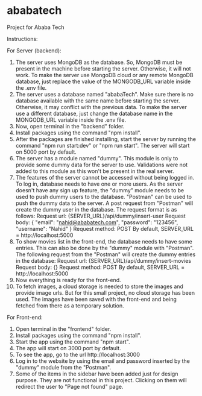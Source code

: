 # ababatech

Project for Ababa Tech

Instructions:

For Server (backend):

1. The server uses MongoDB as the database. So, MongoDB must be present in the machine before starting the server. Otherwise, it will not work. To make the server use MongoDB cloud or any remote MongoDB database, just replace the value of the MONGODB_URL variable inside the .env file.
2. The server uses a database named "ababaTech". Make sure there is no database available with the same name before starting the server. Otherwise, it may conflict with the previous data. To make the server use a different database, just change the database name in the MONGODB_URL variable inside the .env file.
3. Now, open terminal in the "backend" folder.
4. Install packages using the command "npm install".
5. After the packages are finished installing, start the server by running the command "npm run start:dev" or "npm run start". The server will start on 5000 port by default.
6. The server has a module named "dummy". This module is only to provide some dummy data for the server to use. Validations were not added to this module as this won't be present in the real server.
7. The features of the server cannot be accessed without being logged in. To log in, database needs to have one or more users. As the server doesn't have any sign up feature, the "dummy" module needs to be used to push dummy users to the database. "Postman" can be used to push the dummy data to the server. A post request from "Postman" will create the dummy user in the database. The request format is as follows:
   Request url: {SERVER_URL}/api/dummy/insert-user
   Request body:
   {
   "email": "nahid@ababatech.com",
   "password": "123456",
   "username": "Nahid"
   }
   Request method: POST
   By default, SERVER_URL = http://localhost:5000
8. To show movies list in the front-end, the database needs to have some entries. This can also be done by the "dummy" module with "Postman". The following request from the "Postman" will create the dummy entries in the database:
   Request url: {SERVER_URL}/api/dummy/insert-movies
   Request body:
   {}
   Request method: POST
   By default, SERVER_URL = http://localhost:5000
9. Now everything is ready for the front-end.
10. To fetch images, a cloud storage is needed to store the images and provide image urls. But for this small project, no cloud storage has been used. The images have been saved with the front-end and being fetched from there as a temporary solution.

For Front-end:

1. Open terminal in the "frontend" folder.
2. Install packages using the command "npm install".
3. Start the app using the command "npm start".
4. The app will start on 3000 port by default.
5. To see the app, go to the url http://localhost:3000
6. Log in to the website by using the email and password inserted by the "dummy" module from the "Postman".
7. Some of the items in the sidebar have been added just for design purpose. They are not functional in this project. Clicking on them will redirect the user to "Page not found" page.

